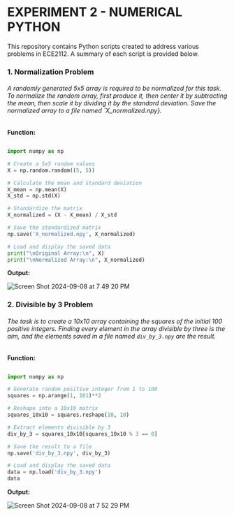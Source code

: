 # EXPERIMENT 2 - NUMERICAL PYTHON

This repository contains Python scripts created to address various problems in ECE2112. A summary of each script is provided below.

### 1. Normalization Problem

###### A randomly generated 5x5 array is required to be normalized for this task. To normalize the random array, first produce it, then center it by subtracting the mean, then scale it by dividing it by the standard deviation. Save the normalized array to a file named `X_normalized.npy}.

**Function:**

```python

import numpy as np

# Create a 5x5 random values
X = np.random.random((5, 5))

# Calculate the mean and standard deviation
X_mean = np.mean(X)
X_std = np.std(X)

# Standardize the matrix
X_normalized = (X - X_mean) / X_std

# Save the standardized matrix
np.save('X_normalized.npy', X_normalized)

# Load and display the saved data
print("\nOriginal Array:\n", X)
print("\nNormalized Array:\n", X_normalized)

```
**Output:**



![Screen Shot 2024-09-08 at 7 49 20 PM](https://github.com/user-attachments/assets/18581160-ff82-43e7-ae2a-f7409f556d63)



### 2. Divisible by 3 Problem

###### The task is to create a 10x10 array containing the squares of the initial 100 positive integers. Finding every element in the array divisible by three is the aim, and the elements saved in a file named `div_by_3.npy` are the result.


**Function:**

```python

import numpy as np

# Generate random positive integer from 1 to 100
squares = np.arange(1, 101)**2

# Reshape into a 10x10 matrix
squares_10x10 = squares.reshape(10, 10)

# Extract elements divisible by 3
div_by_3 = squares_10x10[squares_10x10 % 3 == 0]

# Save the result to a file
np.save('div_by_3.npy', div_by_3)

# Load and display the saved data
data = np.load('div_by_3.npy')
data

```

**Output:**

![Screen Shot 2024-09-08 at 7 52 29 PM](https://github.com/user-attachments/assets/c7ce811a-ca3b-44a9-a006-2a0be70771e9)

